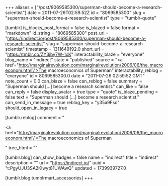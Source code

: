 +++
aliases = ["/post/8069585300/superman-should-become-a-research-scientist"]
date = 2011-07-26T02:59:52Z
id = "8069585300"
slug = "superman-should-become-a-research-scientist"
type = "tumblr-quote"

[tumblr]
is_blocks_post_format = false
is_blazed = false
format = "markdown"
id_string = "8069585300"
post_url = "https://indirect.io/post/8069585300/superman-should-become-a-research-scientist"
slug = "superman-should-become-a-research-scientist"
timestamp = 1311649192.0
short_url = "https://tmblr.co/ZY3jby7W-1cK"
interactability_blaze = "everyone"
blog_name = "indirect"
state = "published"
source = "<a href=\"http://marginalrevolution.com/marginalrevolution/2006/06/the_macroeconom.html\">The macroeconomics of Superman</a>"
interactability_reblog = "everyone"
id = 8069585300.0
date = "2011-07-26 02:59:52 GMT"
note_count = 0.0
can_blaze = false
can_reblog = false
summary = "Superman should […] become a research scientist."
can_like = false
can_reply = false
display_avatar = true
type = "quote"
is_blaze_pending = false
text = "Superman should [&hellip;] become a research scientist."
can_send_in_message = true
reblog_key = "y35a9Fsd"
should_open_in_legacy = true

[tumblr.reblog]
comment = "<p><a href=\"http://marginalrevolution.com/marginalrevolution/2006/06/the_macroeconom.html\">The macroeconomics of Superman</a></p>"
tree_html = ""

[tumblr.blog]
can_show_badges = false
name = "indirect"
title = "indirect"
description = ""
url = "https://indirect.io/"
uuid = "t:PgyUJU3SA2Klwyt81UWAwQ"
updated = 1739939727.0

[tumblr.blog.tumblrmart_accessories]
+++

